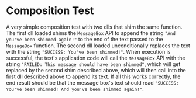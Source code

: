 # Composition Test
A very simple composition test with two dlls that shim the same function. The first dll loaded shims the `MessageBox` API to append the string `"And you've been shimmed again!"` to the end of the text passed to the `MessageBox` function. The second dll loaded unconditionally replaces the text with the string `"SUCCESS: You've been shimmed!"`. When execution is successful, the test's application code will call the `MessageBox` API with the string `"FAILED: This message should have been shimmed"`, which will get replaced by the second shim described above, which will then call into the first dll described above to append its text. If all this works correctly, the end result should be that the message box's text should read `"SUCCESS: You've been shimmed! And you've been shimmed again!"`.
